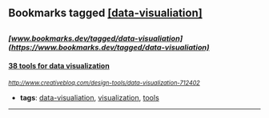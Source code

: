 ## Bookmarks tagged [[data-visualiation]](https://www.bookmarks.dev/search?q=[data-visualiation])

_<sup><sup>[www.bookmarks.dev/tagged/data-visualiation](https://www.bookmarks.dev/tagged/data-visualiation)</sup></sup>_
---
#### [38 tools for data visualization](http://www.creativebloq.com/design-tools/data-visualization-712402)
_<sup>http://www.creativebloq.com/design-tools/data-visualization-712402</sup>_

* **tags**: [data-visualiation](../tagged/data-visualiation.md), [visualization](../tagged/visualization.md), [tools](../tagged/tools.md)
---
